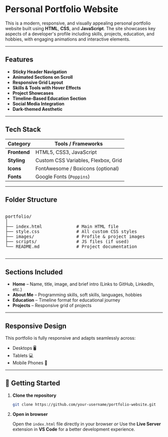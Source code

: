 # Personal Portfolio Website

This is a modern, responsive, and visually appealing personal portfolio website built using **HTML**, **CSS**, and **JavaScript**. The site showcases key aspects of a developer's profile including skills, projects, education, and hobbies, with engaging animations and interactive elements.

---

## Features

- **Sticky Header Navigation**
- **Animated Sections on Scroll**
- **Responsive Grid Layout**
- **Skills & Tools with Hover Effects**
- **Project Showcases**
- **Timeline-Based Education Section**
- **Social Media Integration**
- **Dark-themed Aesthetic**

---

## Tech Stack

| Category   | Tools / Frameworks               |
|------------|----------------------------------|
| **Frontend** | HTML5, CSS3, JavaScript |
| **Styling**  | Custom CSS Variables, Flexbox, Grid |
| **Icons**    | FontAwesome / Boxicons (optional) |
| **Fonts**    | Google Fonts (`Poppins`) |

---

## Folder Structure

<pre>

portfolio/
│
├── index.html             # Main HTML file
├── style.css              # All custom CSS styles
├── images/                # Profile & project images
├── scripts/               # JS files (if used)
└── README.md              # Project documentation

</pre>

---

## Sections Included

- **Home** – Name, title, image, and brief intro (Links to GitHub, LinkedIn, etc.)
- **About Me** – Programming skills, soft skills, languages, hobbies 
- **Education** – Timeline format for educational journey    
- **Projects** – Responsive grid of projects   

---

## Responsive Design

This portfolio is fully responsive and adapts seamlessly across:
- Desktops 🖥️  
- Tablets 💻  
- Mobile Phones 📱  

---

## 🚀 Getting Started

1. **Clone the repository**
   ```bash
   git clone https://github.com/your-username/portfolio-website.git
   ````

2. **Open in browser**

    Open the `index.html` file directly in your browser
     *or*
    Use the **Live Server** extension in **VS Code** for a better development experience.
